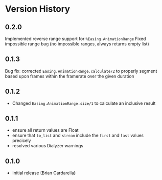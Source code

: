 # Version History

## 0.2.0

Implemented reverse range support for `%Easing.AnimationRange`
Fixed impossible range bug (no impossible ranges, always returns empty list)

## 0.1.3

Bug fix: corrected `Easing.AnimationRange.calculate/2` to properly segment based upon frames within the framerate over the given duration

## 0.1.2
* Changed `Easing.AnimationRange.size/1` to calculate an inclusive result

## 0.1.1

* ensure all return values are Float
* ensure that `to_list` and `stream` include the `first` and `last` values precicely
* resolved various Dialyzer warnings

## 0.1.0

* Initial release (Brian Cardarella)